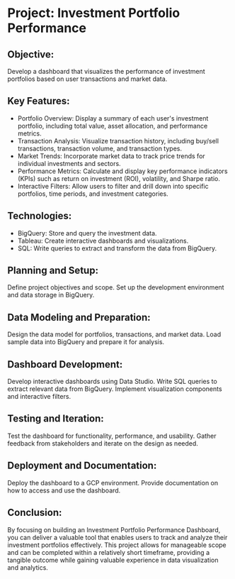 # Project: Investment Portfolio Performance


## Objective:
Develop a dashboard that visualizes the performance of investment portfolios based on user transactions and market data.

## Key Features:

* Portfolio Overview: Display a summary of each user's investment portfolio, including total value, asset allocation, and performance metrics.
* Transaction Analysis: Visualize transaction history, including buy/sell transactions, transaction volume, and transaction types.
* Market Trends: Incorporate market data to track price trends for individual investments and sectors.
* Performance Metrics: Calculate and display key performance indicators (KPIs) such as return on investment (ROI), volatility, and Sharpe ratio.
* Interactive Filters: Allow users to filter and drill down into specific portfolios, time periods, and investment categories.

## Technologies:

* BigQuery: Store and query the investment data.
* Tableau: Create interactive dashboards and visualizations.
* SQL: Write queries to extract and transform the data from BigQuery.
  
## Planning and Setup:

Define project objectives and scope.
Set up the development environment and data storage in BigQuery.

## Data Modeling and Preparation:

Design the data model for portfolios, transactions, and market data.
Load sample data into BigQuery and prepare it for analysis.

## Dashboard Development:

Develop interactive dashboards using Data Studio.
Write SQL queries to extract relevant data from BigQuery.
Implement visualization components and interactive filters.

## Testing and Iteration:

Test the dashboard for functionality, performance, and usability.
Gather feedback from stakeholders and iterate on the design as needed.

## Deployment and Documentation:

Deploy the dashboard to a GCP environment.
Provide documentation on how to access and use the dashboard.

## Conclusion:
By focusing on building an Investment Portfolio Performance Dashboard, you can deliver a valuable tool that enables users to track and analyze their investment portfolios effectively. This project allows for manageable scope and can be completed within a relatively short timeframe, providing a tangible outcome while gaining valuable experience in data visualization and analytics.
